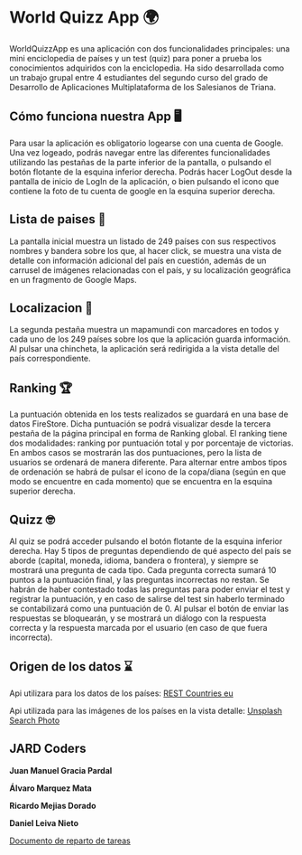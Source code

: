 # **World Quizz App** 🌍

WorldQuizzApp es una aplicación con dos funcionalidades principales: una mini enciclopedia de países y un test (quiz) para poner a prueba los conocimientos adquiridos con la enciclopedia. Ha sido desarrollada como un trabajo grupal entre 4 estudiantes del segundo curso del grado de Desarrollo de Aplicaciones Multiplataforma de los Salesianos de Triana.

## **Cómo funciona nuestra App**  🖥️

Para usar la aplicación es obligatorio logearse con una cuenta de Google. Una vez logeado, podrás navegar entre las diferentes funcionalidades utilizando las pestañas de la parte inferior de la pantalla, o pulsando el botón flotante de la esquina inferior derecha. Podrás hacer LogOut desde la pantalla de inicio de LogIn de la aplicación, o bien pulsando el icono que contiene la foto de tu cuenta de google en la esquina superior derecha.

## Lista de paises 🎌

La pantalla inicial muestra un listado de 249 países con sus respectivos nombres y bandera sobre los que, al hacer click, se muestra una vista de detalle con información adicional del país en cuestión, además de un carrusel de imágenes relacionadas con el país, y su localización geográfica en un fragmento de Google Maps.

## Localizacion 📍
La segunda pestaña muestra un mapamundi con marcadores en todos y cada uno de los 249 países sobre los que la aplicación guarda información. Al pulsar una chincheta, la aplicación será redirigida a la vista detalle del país correspondiente.

## Ranking 🏆
La puntuación obtenida en los tests realizados se guardará en una base de datos FireStore. Dicha puntuación se podrá visualizar desde la tercera pestaña de la página principal en forma de Ranking global. El ranking tiene dos modalidades: ranking por puntuación total y por porcentaje de victorias. En ambos casos se mostrarán las dos puntuaciones, pero la lista de usuarios se ordenará de manera diferente. Para alternar entre ambos tipos de ordenación se habrá de pulsar el icono de la copa/diana (según en que modo se encuentre en cada momento) que se encuentra en la esquina superior derecha.

## Quizz 🤓
Al quiz se podrá acceder pulsando el botón flotante de la esquina inferior derecha. Hay 5 tipos de preguntas dependiendo de qué aspecto del país se aborde (capital, moneda, idioma, bandera o frontera), y siempre se mostrará una pregunta de cada tipo. Cada pregunta correcta sumará 10 puntos a la puntuación final, y las preguntas incorrectas no restan. Se habrán de haber contestado todas las preguntas para poder enviar el test y registrar la puntuación, y en caso de salirse del test sin haberlo terminado se contabilizará como una puntuación de 0. Al pulsar el botón de enviar las respuestas se bloquearán, y se mostrará un diálogo con la respuesta correcta y la respuesta marcada por el usuario (en caso de que fuera incorrecta).

## Origen de los datos ⌛
Api utilizara para los datos de los países: 
[REST Countries eu](https://restcountries.eu/rest/v2/all)

Api utilizada para las imágenes de los países en la vista detalle:
[Unsplash Search Photo](https://unsplash.com/documentation#search-photos)




## **JARD Coders** ##
**Juan Manuel Gracia Pardal**

**Álvaro Marquez Mata**

**Ricardo Mejias Dorado**

**Daniel Leiva Nieto**

[Documento de reparto de tareas](https://docs.google.com/document/d/1ohl3Ztv70FC9zbbM9vs7BK6ubKaTsVJomFH6J_pV6zs/edit?usp=sharing)
